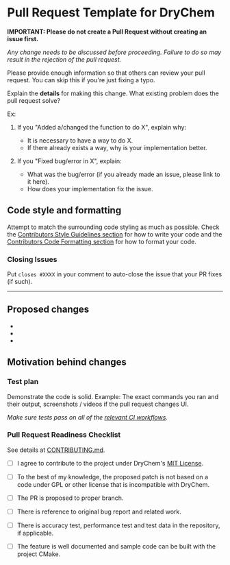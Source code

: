 # Pull Request Template for DryChem

**IMPORTANT: Please do not create a Pull Request without creating an issue first.**

*Any change needs to be discussed before proceeding. Failure to do so may result in the rejection of the pull request.*

Please provide enough information so that others can review your pull request. You can skip this if you're just fixing a typo.

Explain the **details** for making this change. What existing problem does the pull request solve?

Ex:

1. If you "Added a/changed the function to do X", explain why:

    - It is necessary to have a way to do X.
    - If there already exists a way, why is your implementation better.

2. If you "Fixed bug/error in X", explain:

    - What was the bug/error (if you already made an issue, please link to it here).
    - How does your implementation fix the issue.

## Code style and formatting

Attempt to match the surrounding code styling as much as possible. Check the [Contributors Style Guidelines section](https://github.com/crdrisko/drychem/blob/master/docs/CONTRIBUTING.md#Style-guidelines) for how to write your code and the [Contributors Code Formatting section](https://github.com/crdrisko/drychem/blob/master/docs/CONTRIBUTING.md#Code-formatting) for how to format your code.

### Closing Issues

Put `closes #XXXX` in your comment to auto-close the issue that your PR fixes (if such).

---

## Proposed changes

-
-
-

## Motivation behind changes

### Test plan

Demonstrate the code is solid. Example: The exact commands you ran and their output, screenshots / videos if the pull request changes UI.

*Make sure tests pass on all of the [relevant CI workflows](https://github.com/crdrisko/drychem/blob/master/.travis.yml).*

### Pull Request Readiness Checklist

See details at [CONTRIBUTING.md](https://github.com/crdrisko/drychem/blob/master/docs/CONTRIBUTING.md).

- [ ] I agree to contribute to the project under DryChem's [MIT License](https://github.com/crdrisko/drychem/blob/master/LICENSE).

- [ ] To the best of my knowledge, the proposed patch is not based on a code under GPL or other license that is incompatible with DryChem.

- [ ] The PR is proposed to proper branch.

- [ ] There is reference to original bug report and related work.

- [ ] There is accuracy test, performance test and test data in the repository, if applicable.

- [ ] The feature is well documented and sample code can be built with the project CMake.
